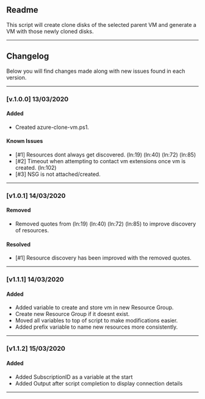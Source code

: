 ## Readme
This script will create clone disks of the selected parent VM and generate a VM with those newly cloned disks.

---

## Changelog
Below you will find changes made along with new issues found in each version.

---

### [v.1.0.0] 13/03/2020
#### Added
- Created azure-clone-vm.ps1.

#### Known Issues
- [#1] Resources dont always get discovered. (ln:19) (ln:40) (ln:72) (ln:85)
- [#2] Timeout when attempting to contact vm extensions once vm is created. (ln:102)
- [#3] NSG is not attached/created.

---

### [v1.0.1] 14/03/2020
#### Removed
- Removed quotes from (ln:19) (ln:40) (ln:72) (ln:85) to improve discovery of resources.

#### Resolved
- [#1] Resource discovery has been improved with the removed quotes.

---

### [v1.1.1] 14/03/2020
#### Added
- Added variable to create and store vm in new Resource Group.
- Create new Resource Group if it doesnt exist.
- Moved all variables to top of script to make modifications easier.
- Added prefix variable to name new resources more consistently.

---

### [v1.1.2] 15/03/2020
#### Added
- Added SubscriptionID as a variable at the start
- Added Output after script completion to display connection details

---
